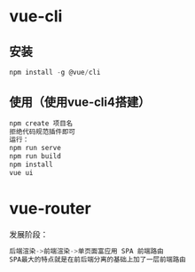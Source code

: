 # vue-cli

## 安装

```js
npm install -g @vue/cli
```

## 使用（使用vue-cli4搭建）

```js
npm create 项目名
拒绝代码规范插件即可
运行： 
npm run serve
npm run build
npm install
vue ui
```

# vue-router

发展阶段：

```js
后端渲染->前端渲染->单页面富应用 SPA 前端路由
SPA最大的特点就是在前后端分离的基础上加了一层前端路由
```

